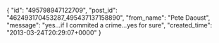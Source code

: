 {
   "id": "495798947122709",
   "post_id": "462493170453287_495437137158890",
   "from_name": "Pete Daoust",
   "message": "yes...if I commited a crime...yes for sure",
   "created_time": "2013-03-24T20:29:07+0000"
 }
